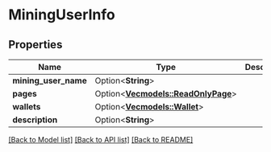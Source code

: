 # MiningUserInfo

## Properties

Name | Type | Description | Notes
------------ | ------------- | ------------- | -------------
**mining_user_name** | Option<**String**> |  | [optional]
**pages** | Option<[**Vec<models::ReadOnlyPage>**](ReadOnlyPage.md)> |  | [optional]
**wallets** | Option<[**Vec<models::Wallet>**](Wallet.md)> |  | [optional]
**description** | Option<**String**> |  | [optional]

[[Back to Model list]](../README.md#documentation-for-models) [[Back to API list]](../README.md#documentation-for-api-endpoints) [[Back to README]](../README.md)


